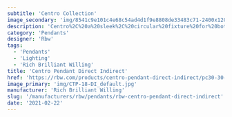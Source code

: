 ```yaml
---
subtitle: 'Centro Collection'
image_secondary: 'img/8541c9e101c4e68c54ad4d1f9e8808de33483c71-2400x1200.png'
description: 'Centro%2C%20a%20sleek%2C%20circular%20fixture%20for%20both%20flushmount%20and%20pendant%20installation.%20With%20its%20slim%20profile%20and%20light-diffusing%20perforated%20edge%2C%20Centro%20possesses%20a%20subtle%20sophistication%20other%20fixtures%20don%u2019t.'
category: 'Pendants'
designer: 'Rbw'
tags:
  - 'Pendants'
  - 'Lighting'
  - 'Rich Brilliant Willing'
title: 'Centro Pendant Direct Indirect'
href: 'https://rbw.com/products/centro-pendant-direct-indirect/pc30-30-277_10_din'
image_primary: 'img/CTP-18-DI_default.jpg'
manufacturer: 'Rich Brilliant Willing'
slug: '/manufacturers/rbw/pendants/rbw-centro-pendant-direct-indirect'
date: '2021-02-22'
---
```

